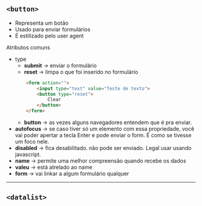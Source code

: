 ## `<button>`

- Representa um botão
- Usado para enviar formulários
- É estilizado pelo user agent

Atributos comuns

- type
    - **submit** -> enviar o formulário
    - **reset** -> limpa o que foi inserido no formulário
    ```html
        <form action="">
            <input type="text" value="Teste de texto">
            <button type="reset">
                Clear
            </button>
        </form>
    ```
    - **button** -> as vezes alguns navegadores entendem que é pra enviar. 
- **autofocus** -> se caso tiver só um elemento com essa propriedade, você vai poder apertar a tecla Enter e pode enviar o form. É como se tivesse um foco nele.
- **disabled** -> fica desabilitado. não pode ser enviado. Legal usar usando javascript.
- **name** -> permite uma melhor compreensão quando recebe os dados
- **valeu** -> está atrelado ao name
- **form** -> vai linkar a algum formulário qualquer
---
## `<datalist>`